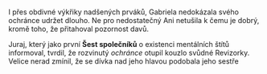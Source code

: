 #

I přes obdivné výkřiky nadšených prváků, Gabriela nedokázala svého ochránce udržet dlouho. Ne pro nedostatečný Ani netušila k čemu je dobrý, kromě toho, že přitahoval pozornost davů.

Juraj, který jako první **Šest společníků** o existenci mentálních štítů informoval, tvrdil, že rozvinutý *ochránce* otupil kouzlo svůdné Revizorky. Velice nerad zmínil, že se dívka nad jeho hlavou podobala jeho sestře